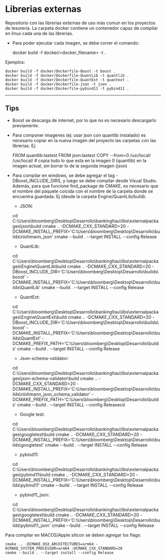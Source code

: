 # Librerias externas #

Repositorio con las librerias externas de uso más comun en los proyectos de tesoreria. La carpeta docker contiene un contenedor capaz de compilar en linux cada una de las librerias.
- Para poder ejecutar cada imagen, se debe correr el comando:

    docker build -f docker/<docker_filename> -t <tagname> .

Ejemplos:

    docker build -f docker/Dockerfile-Boost -t boost .
    docker build -f docker/Dockerfile-QuantLib -t quantlib .
    docker build -f docker/Dockerfile-QuantExt -t quantext .
    docker build -f docker/Dockerfile-json -t json .
    docker build -f docker/Dockerfile-pybind11 -t pybind11 .


***

## Tips ##

- Boost se descarga de internet, por lo que no es necesario descargarlo previamente.
- Para componer imagenes (ej: usar json con quantlib instalado) es necesario copiar en la nueva imagen del proyecto las carpetas con las librerias. Ej:
  
    FROM quantlib:lastest
    FROM json:lastest
    COPY --from=0 /usr/local/ /usr/local/ # copia todo lo que esta en la imagen 0 (quantlib) en la imagen actual, sin borrar lo de la segunda imagen (json)

- Para compilar en windows, se debe agregar el tag -DBoost_INCLUDE_DIRS, y luego se debe compilar desde Visual Studio. Además, para que funcione find_package de CMAKE, es necesario que el nombre del paquete coicida con el nombre de la carpeta donde se encuentra guardada. Ej (desde la carpeta Engine/QuantLib/build):
  
  - JSON:
  
  cd C:\Users\bloomberg\Desktop\Desarrollo\bankingItau\libs\externalpackages\json\build
  cmake .. -DCMAKE_CXX_STANDARD=20 -DCMAKE_INSTALL_PREFIX='C:\Users\bloomberg\Desktop\Desarrollo\builds\nlohmann_json'
  cmake --build . --target INSTALL --config Release

  - QuantLib:
  
  cd C:\Users\bloomberg\Desktop\Desarrollo\bankingItau\libs\externalpackages\Engine\QuantLib\build
  cmake .. -DCMAKE_CXX_STANDARD=20 -DBoost_INCLUDE_DIR='C:\Users\bloomberg\Desktop\Desarrollo\builds\boost' -DCMAKE_INSTALL_PREFIX='C:\Users\bloomberg\Desktop\Desarrollo\builds\QuantLib'
  cmake --build . --target INSTALL --config Release

  - QuantExt:
  
  cd C:\Users\bloomberg\Desktop\Desarrollo\bankingItau\libs\externalpackages\Engine\QuantExt\build
  cmake .. -DCMAKE_CXX_STANDARD=20 -DBoost_INCLUDE_DIR='C:\Users\bloomberg\Desktop\Desarrollo\builds\boost' -DCMAKE_INSTALL_PREFIX='C:\Users\bloomberg\Desktop\Desarrollo\builds\QuantExt' -DCMAKE_PREFIX_PATH='C:\Users\bloomberg\Desktop\Desarrollo\builds'
  cmake --build . --target INSTALL --config Release

  - Json-schema-validator:
   
  cd C:\Users\bloomberg\Desktop\Desarrollo\bankingItau\libs\externalpackages\json-schema-validator\build
  cmake .. -DCMAKE_CXX_STANDARD=20 -DCMAKE_INSTALL_PREFIX='C:\Users\bloomberg\Desktop\Desarrollo\builds\nlohmann_json_schema_validator' -DCMAKE_PREFIX_PATH='C:\Users\bloomberg\Desktop\Desarrollo\builds'
  cmake --build . --target INSTALL --config Releasecd

  - Google test:
  
  cd C:\Users\bloomberg\Desktop\Desarrollo\bankingItau\libs\externalpackages\googletest\build
  cmake .. -DCMAKE_CXX_STANDARD=20 -DCMAKE_INSTALL_PREFIX='C:\Users\bloomberg\Desktop\Desarrollo\builds\googletest'
  cmake --build . --target INSTALL --config Release

  - pybind11:
  
  cd C:\Users\bloomberg\Desktop\Desarrollo\bankingItau\libs\externalpackages\pybind11\build
  cmake .. -DCMAKE_CXX_STANDARD=20 -DCMAKE_INSTALL_PREFIX='C:\Users\bloomberg\Desktop\Desarrollo\builds\pybind11'
  cmake --build . --target INSTALL --config Release

  - pybind11_json:
  
  cd C:\Users\bloomberg\Desktop\Desarrollo\bankingItau\libs\externalpackages\googletest\build
  cmake .. -DCMAKE_CXX_STANDARD=20 -DCMAKE_INSTALL_PREFIX='C:\Users\bloomberg\Desktop\Desarrollo\builds\pybind11_json'
  cmake --build . --target INSTALL --config Release
  

Para compilar en MACOS/Apple silicon se deben agregar los flags:

    cmake .. -DCMAKE_OSX_ARCHITECTURES=arm64 -DCMAKE_SYSTEM_PROCESSOR=arm64 -DCMAKE_CXX_STANDARD=20
    cmake --build . --target install --config Release